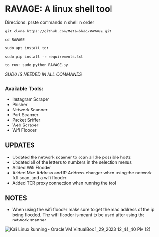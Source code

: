 # RAVAGE: A linux shell tool

Directions: paste commands in shell in order

`git clone https://github.com/Meta-bhsc/RAVAGE.git`

`cd RAVAGE`

`sudo apt install tor`

`sudo pip install -r requirements.txt`

`to run: sudo python RAVAGE.py`

*SUDO IS NEEDED IN ALL COMMANDS*
## 

### Available Tools:

- Instagram Scraper
- Phisher
- Network Scanner
- Port Scanner
- Packet Sniffer
- Web Scraper
- Wifi Flooder

## UPDATES
- Updated the network scanner to scan all the possible hosts
- Updated all of the letters to numbers in the selection menus
- Added Wifi Flooder
- Added Mac Address and IP Address changer when using the network full scan, and a wifi flooder
- Added TOR proxy connection when running the tool
## NOTES
- When using the wifi flooder make sure to get the mac address of the ip being flooded. The wifi flooder is meant to be used after using the network scanner

![Kali Linux  Running  - Oracle VM VirtualBox 1_29_2023 12_44_40 PM (2)](https://user-images.githubusercontent.com/89297040/215354861-382cf878-ecec-4553-8543-89ab40e5c642.png)
